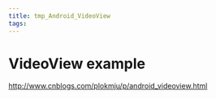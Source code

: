 ```yaml
---
title: tmp_Android_VideoView
tags:
---
```

VideoView example
===

http://www.cnblogs.com/plokmju/p/android_videoview.html
